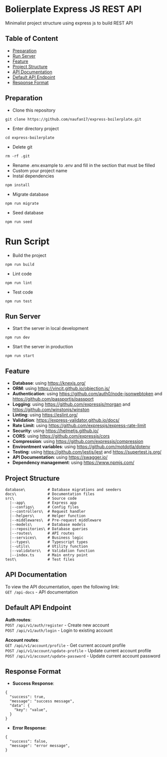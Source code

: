 # Bolierplate Express JS REST API
Minimalist project structure using express js to build REST API

## Table of Content
- [Preparation](#preparation)
- [Run Server](#run-server)
- [Feature](#feature)
- [Project Structure](#project-structure)
- [API Documentation](#api-documentation)
- [Default API Endpoint](#default-api-endpoint)
- [Response Format](#response-format)

## Preparation
- Clone this repository
```
git clone https://github.com/naufan17/express-boilerplate.git
```
- Enter directory project
```
cd express-boilerplate
```
- Delete git
```
rm -rf .git
```
- Rename .env.example to .env and fill in the section that must be filled
- Custom your project name
- Instal dependencies
```
npm install
```
- Migrate database
```
npm run migrate 
```
- Seed database
```
npm run seed
```

# Run Script
- Build the project
```
npm run build
```
- Lint code
```
npm run lint
```
- Test code
```
npm run test
```

## Run Server
- Start the server in local development
```
npm run dev
```
- Start the server in production
```
npm run start
```

## Feature
- **Database**: using https://knexjs.org/
- **ORM**: using https://vincit.github.io/objection.js/
- **Authentication**: using https://github.com/auth0/node-jsonwebtoken and https://github.com/passportjs/passport
- **Logging**: using https://github.com/expressjs/morgan and https://github.com/winstonjs/winston
- **Linting**: using https://eslint.org/
- **Validation**: https://express-validator.github.io/docs/
- **Rate Limit**: using https://github.com/expressjs/express-rate-limit
- **Security**: using https://helmetjs.github.io/
- **CORS**: using https://github.com/expressjs/cors
- **Compression**: using https://github.com/expressjs/compression
- **Environtment variables**: using https://github.com/motdotla/dotenv
- **Testing**: using https://github.com/jestjs/jest and https://supertest.js.org/
- **API Documentation**: using https://swagger.io/
- **Dependency management**: using https://www.npmjs.com/

## Project Structure
```
database\          # Database migrations and seeders
docs\              # Documentation files
src\               # Source code
  |--app\          # Express app
  |--configs\      # Config files
  |--controllers\  # Request handler
  |--helpers\      # Helper function
  |--middlewares\  # Pre-request middleware
  |--models\       # Database models
  |--repositories\ # Database queries
  |--routes\       # API routes
  |--services\     # Business logic
  |--types\        # Typescript types
  |--utils\        # Utility function
  |--validators\   # Validation function
  |--index.ts      # Main entry point
test\              # Test files
```

## API Documentation
To view the API documentation, open the following link:
<br/>
``GET /api-docs`` - API documentation

## Default API Endpoint
**Auth routes**:
<br/>
``POST /api/v1/auth/register`` - Create new account
<br/>
``POST /api/v1/auth/login`` - Login to existing account

**Account routes**:
<br/>
``GET /api/v1/account/profile`` - Get current account profile
<br/>
``POST /api/v1/account/update-profile`` - Update current account profile
<br/>
``POST /api/v1/account/update-password`` - Update current account password

## Response Format

- **Success Response**:
```
{
  "success": true,
  "message": "success message",
  "data": {
    "key": "value",
  }
}
```
- **Error Response**:
```
{
  "success": false,
  "message": "error message",
}
